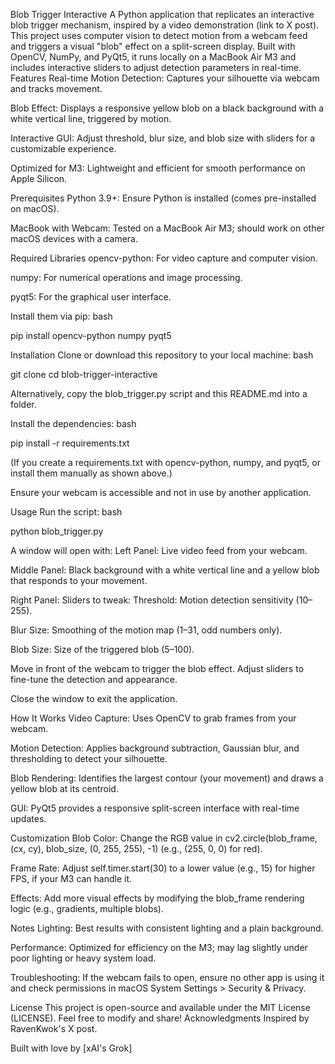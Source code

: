 Blob Trigger Interactive
A Python application that replicates an interactive blob trigger mechanism, inspired by a video demonstration (link to X post). This project uses computer vision to detect motion from a webcam feed and triggers a visual "blob" effect on a split-screen display. Built with OpenCV, NumPy, and PyQt5, it runs locally on a MacBook Air M3 and includes interactive sliders to adjust detection parameters in real-time.
Features
Real-time Motion Detection: Captures your silhouette via webcam and tracks movement.

Blob Effect: Displays a responsive yellow blob on a black background with a white vertical line, triggered by motion.

Interactive GUI: Adjust threshold, blur size, and blob size with sliders for a customizable experience.

Optimized for M3: Lightweight and efficient for smooth performance on Apple Silicon.
Prerequisites
Python 3.9+: Ensure Python is installed (comes pre-installed on macOS).

MacBook with Webcam: Tested on a MacBook Air M3; should work on other macOS devices with a camera.
Required Libraries
opencv-python: For video capture and computer vision.

numpy: For numerical operations and image processing.

pyqt5: For the graphical user interface.
Install them via pip:
bash
pip install opencv-python numpy pyqt5

Installation
Clone or download this repository to your local machine:
bash
git clone <repository-url>
cd blob-trigger-interactive

Alternatively, copy the blob_trigger.py script and this README.md into a folder.

Install the dependencies:
bash
pip install -r requirements.txt

(If you create a requirements.txt with opencv-python, numpy, and pyqt5, or install them manually as shown above.)

Ensure your webcam is accessible and not in use by another application.
Usage
Run the script:
bash
python blob_trigger.py
A window will open with:
Left Panel: Live video feed from your webcam.

Middle Panel: Black background with a white vertical line and a yellow blob that responds to your movement.

Right Panel: Sliders to tweak:
Threshold: Motion detection sensitivity (10–255).

Blur Size: Smoothing of the motion map (1–31, odd numbers only).

Blob Size: Size of the triggered blob (5–100).
Move in front of the webcam to trigger the blob effect. Adjust sliders to fine-tune the detection and appearance.

Close the window to exit the application.
How It Works
Video Capture: Uses OpenCV to grab frames from your webcam.

Motion Detection: Applies background subtraction, Gaussian blur, and thresholding to detect your silhouette.

Blob Rendering: Identifies the largest contour (your movement) and draws a yellow blob at its centroid.

GUI: PyQt5 provides a responsive split-screen interface with real-time updates.
Customization
Blob Color: Change the RGB value in cv2.circle(blob_frame, (cx, cy), blob_size, (0, 255, 255), -1) (e.g., (255, 0, 0) for red).

Frame Rate: Adjust self.timer.start(30) to a lower value (e.g., 15) for higher FPS, if your M3 can handle it.

Effects: Add more visual effects by modifying the blob_frame rendering logic (e.g., gradients, multiple blobs).
Notes
Lighting: Best results with consistent lighting and a plain background.

Performance: Optimized for efficiency on the M3; may lag slightly under poor lighting or heavy system load.

Troubleshooting: If the webcam fails to open, ensure no other app is using it and check permissions in macOS System Settings > Security & Privacy.
License
This project is open-source and available under the MIT License (LICENSE). Feel free to modify and share!
Acknowledgments
Inspired by RavenKwok's X post.

Built with love by [xAI's Grok]